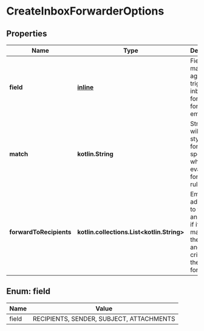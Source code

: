 
# CreateInboxForwarderOptions

## Properties
Name | Type | Description | Notes
------------ | ------------- | ------------- | -------------
**field** | [**inline**](#FieldEnum) | Field to match against to trigger inbox forwarding for inbound email | 
**match** | **kotlin.String** | String or wildcard style match for field specified when evaluating forwarding rules | 
**forwardToRecipients** | **kotlin.collections.List&lt;kotlin.String&gt;** | Email addresses to forward an email to if it matches the field and match criteria of the forwarder | 


<a name="FieldEnum"></a>
## Enum: field
Name | Value
---- | -----
field | RECIPIENTS, SENDER, SUBJECT, ATTACHMENTS



